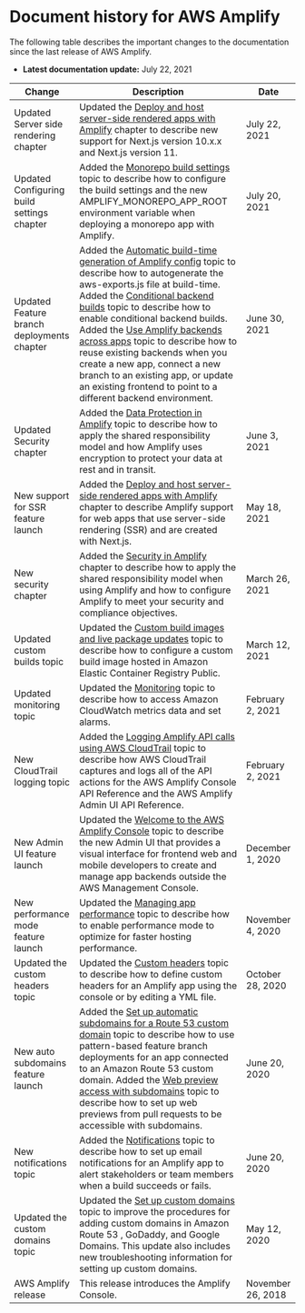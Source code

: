 # Document history for AWS Amplify<a name="document-history"></a>

The following table describes the important changes to the documentation since the last release of AWS Amplify\.
+ **Latest documentation update:** July 22, 2021


| Change | Description | Date | 
| --- | --- | --- | 
| Updated Server side rendering chapter | Updated the [Deploy and host server\-side rendered apps with Amplify](server-side-rendering-amplify.md) chapter to describe new support for Next\.js version 10\.x\.x and Next\.js version 11\. | July 22, 2021 | 
| Updated Configuring build settings chapter | Added the [Monorepo build settings](monorepo-configuration.md) topic to describe how to configure the build settings and the new AMPLIFY\_MONOREPO\_APP\_ROOT environment variable when deploying a monorepo app with Amplify\. | July 20, 2021 | 
| Updated Feature branch deployments chapter | Added the [Automatic build\-time generation of Amplify config](amplify-config-autogeneration.md) topic to describe how to autogenerate the aws\-exports\.js file at build\-time\. Added the [Conditional backend builds](conditional-backends.md) topic to describe how to enable conditional backend builds\. Added the [Use Amplify backends across apps](reuse-backends.md) topic to describe how to reuse existing backends when you create a new app, connect a new branch to an existing app, or update an existing frontend to point to a different backend environment\. | June 30, 2021 | 
| Updated Security chapter | Added the [Data Protection in Amplify](data-protection.md) topic to describe how to apply the shared responsibility model and how Amplify uses encryption to protect your data at rest and in transit\. | June 3, 2021 | 
| New support for SSR feature launch | Added the [Deploy and host server\-side rendered apps with Amplify](server-side-rendering-amplify.md) chapter to describe Amplify support for web apps that use server\-side rendering \(SSR\) and are created with Next\.js\. | May 18, 2021 | 
| New security chapter | Added the [Security in Amplify](security.md) chapter to describe how to apply the shared responsibility model when using Amplify and how to configure Amplify to meet your security and compliance objectives\. | March 26, 2021 | 
| Updated custom builds topic | Updated the [Custom build images and live package updates](custom-build-image.md#custom-build-image.title) topic to describe how to configure a custom build image hosted in Amazon Elastic Container Registry Public\. | March 12, 2021 | 
| Updated monitoring topic | Updated the [Monitoring](access-logs.md#access-logs.title) topic to describe how to access Amazon CloudWatch metrics data and set alarms\. | February 2, 2021 | 
| New CloudTrail logging topic | Added the [Logging Amplify API calls using AWS CloudTrail](logging-using-cloudtrail.md#logging-using-cloudtrail.title) topic to describe how AWS CloudTrail captures and logs all of the API actions for the AWS Amplify Console API Reference and the AWS Amplify Admin UI API Reference\. | February 2, 2021 | 
| New Admin UI feature launch | Updated the [Welcome to the AWS Amplify Console](welcome.md) topic to describe the new Admin UI that provides a visual interface for frontend web and mobile developers to create and manage app backends outside the AWS Management Console\. | December 1, 2020 | 
| New performance mode feature launch | Updated the [Managing app performance](ttl.md#ttl.title) topic to describe how to enable performance mode to optimize for faster hosting performance\. | November 4, 2020 | 
| Updated the custom headers topic | Updated the [Custom headers](custom-headers.md#custom-headers.title) topic to describe how to define custom headers for an Amplify app using the console or by editing a YML file\. | October 28, 2020 | 
| New auto subdomains feature launch | Added the [Set up automatic subdomains for a Route 53 custom domain](to-set-up-automatic-subdomains-for-a-Route-53-custom-domain.md#to-set-up-automatic-subdomains-for-a-Route-53-custom-domain.title) topic to describe how to use pattern\-based feature branch deployments for an app connected to an Amazon Route 53 custom domain\. Added the [Web preview access with subdomains](pr-previews.md#web-preview-access-on-subdomains) topic to describe how to set up web previews from pull requests to be accessible with subdomains\. | June 20, 2020 | 
| New notifications topic | Added the [Notifications](notifications.md#notifications.title) topic to describe how to set up email notifications for an Amplify app to alert stakeholders or team members when a build succeeds or fails\. | June 20, 2020 | 
| Updated the custom domains topic | Updated the [Set up custom domains](custom-domains.md) topic to improve the procedures for adding custom domains in Amazon Route 53 , GoDaddy, and Google Domains\. This update also includes new troubleshooting information for setting up custom domains\. | May 12, 2020 | 
| AWS Amplify release | This release introduces the Amplify Console\.  | November 26, 2018 | 